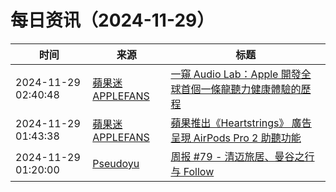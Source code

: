 ﻿# 每日资讯（2024-11-29）

|时间|来源|标题|
|---|---|---|
|2024-11-29 02:40:48|[蘋果迷 APPLEFANS](https://applefans.today/feed/)|[一窺 Audio Lab：Apple 開發全球首個一條龍聽力健康體驗的歷程](https://applefans.today/2024-10-how-apple-developed-the-worlds-first-end-to-end-hearing-health-experience/)|
|2024-11-29 01:43:38|[蘋果迷 APPLEFANS](https://applefans.today/feed/)|[蘋果推出《Heartstrings》 廣告 呈現 AirPods Pro 2 助聽功能](https://applefans.today/2024-11-apple-heartstrings-annual-holiday-ad/)|
|2024-11-29 01:20:00|[Pseudoyu](https://www.pseudoyu.com/zh/index.xml)|[周报 #79 - 清迈旅居、曼谷之行与 Follow](https://www.pseudoyu.com/zh/2024/11/29/weekly_review_20241129/)|
